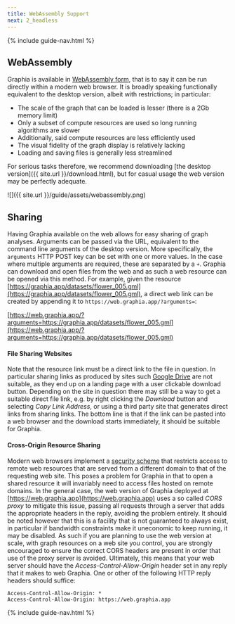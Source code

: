 ```yaml
---
title: WebAssembly Support
next: 2_headless
---
```


{% include guide-nav.html %}

## WebAssembly

Graphia is available in [WebAssembly form](https://web.graphia.app), that is to say it can be run directly within a modern web browser. It is broadly speaking functionally equivalent to the desktop version, albeit with restrictions; in particular:
- The scale of the graph that can be loaded is lesser (there is a 2Gb memory limit)
- Only a subset of compute resources are used so long running algorithms are slower
- Additionally, said compute resources are less efficiently used
- The visual fidelity of the graph display is relatively lacking
- Loading and saving files is generally less streamlined

For serious tasks therefore, we recommend downloading [the desktop version]({{ site.url }}/download.html), but for casual usage the web version may be perfectly adequate.

![]({{ site.url }}/guide/assets/webassembly.png)

## Sharing

Having Graphia available on the web allows for easy sharing of graph analyses. Arguments can be passed via the URL, equivalent to the command line arguments of the desktop version. More specifically, the `arguments` HTTP POST key can be set with one or more values. In the case where multiple arguments are required, these are separated by a `+`. Graphia can download and open files from the web and as such a web resource can be opened via this method. For example, given the resource [https://graphia.app/datasets/flower_005.gml](https://graphia.app/datasets/flower_005.gml), a direct web link can be created by appending it to `https://web.graphia.app/?arguments=`:

[https://web.graphia.app/?arguments=https://graphia.app/datasets/flower_005.gml](https://web.graphia.app/?arguments=https://graphia.app/datasets/flower_005.gml)

#### File Sharing Websites

Note that the resource link must be a direct link to the file in question. In particular sharing links as produced by sites such [Google Drive](https://drive.google.com/) are not suitable, as they end up on a landing page with a user clickable download button. Depending on the site in question there may still be a way to get a suitable direct file link, e.g. by right clicking the *Download* button and selecting *Copy Link Address*, or using a third party site that generates direct links from sharing links. The bottom line is that if the link can be pasted into a web browser and the download starts immediately, it should be suitable for Graphia.

#### Cross-Origin Resource Sharing

Modern web browsers implement a [security scheme](https://en.wikipedia.org/wiki/Cross-origin_resource_sharing) that restricts access to remote web resources that are served from a different domain to that of the requesting web site. This poses a problem for Graphia in that to open a shared resource it will invariably need to access files hosted on remote domains. In the general case, the web version of Graphia deployed at [https://web.graphia.app](https://web.graphia.app) uses a so called *CORS proxy* to mitigate this issue, passing all requests through a server that adds the appropriate headers in the reply, avoiding the problem entirely. It should be noted however that this is a facility that is not guaranteed to always exist, in particular if bandwidth constraints make it uneconomic to keep running, it may be disabled. As such if you are planning to use the web version at scale, with graph resources on a web site you control, you are strongly encouraged to ensure the correct CORS headers are present in order that use of the proxy server is avoided. Ultimately, this means that your web server should have the *Access-Control-Allow-Origin* header set in any reply that it makes to web Graphia. One or other of the following HTTP reply headers should suffice:

```
Access-Control-Allow-Origin: *
Access-Control-Allow-Origin: https://web.graphia.app
```

{% include guide-nav.html %}

